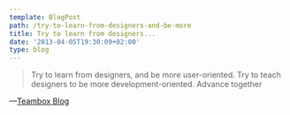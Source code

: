 ```yaml
---
template: BlogPost
path: /try-to-learn-from-designers-and-be-more
title: Try to learn from designers...
date: '2013-04-05T19:30:09+02:00'
type: blog
---
```


> Try to learn from designers, and be more user-oriented.
> Try to teach designers to be more development-oriented.
> Advance together

—[Teambox Blog](http://teambox.com/blog/fire-your-designer/ "Fire your designer")
